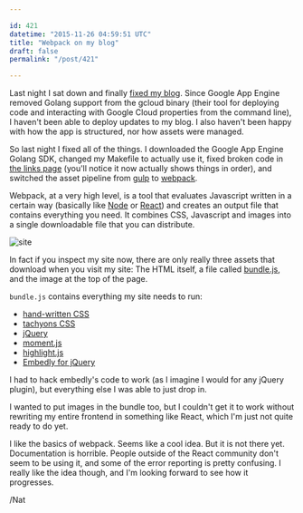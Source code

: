 ```yaml
---

id: 421
datetime: "2015-11-26 04:59:51 UTC"
title: "Webpack on my blog"
draft: false
permalink: "/post/421"

---
```


Last night I sat down and finally [fixed my blog](https://github.com/icco/natnatnat/pull/7/files). Since Google App Engine removed Golang support from the gcloud binary (their tool for deploying code and interacting with Google Cloud properties from the command line), I haven't been able to deploy updates to my blog. I also haven't been happy with how the app is structured, nor how assets were managed.

So last night I fixed all of the things. I downloaded the Google App Engine Golang SDK, changed my Makefile to actually use it, fixed broken code in [the links page](https://writing.natwelch.com/links) (you'll notice it now actually shows things in order), and switched the asset pipeline from [gulp](https://gulpjs.com/) to [webpack](https://webpack.github.io/).

Webpack, at a very high level, is a tool that evaluates Javascript written in a certain way (basically like [Node](https://nodejs.org/en/) or [React](https://facebook.github.io/react/)) and creates an output file that contains everything you need. It combines CSS, Javascript and images into a single downloadable file that you can distribute.

![site](http://cl.ly/dvba/d)

In fact if you inspect my site now, there are only really three assets that download when you visit my site: The HTML itself, a file called [bundle.js](https://writing.natwelch.com/js/bundle.js), and the image at the top of the page.

`bundle.js` contains everything my site needs to run:

 - [hand-written CSS](https://github.com/icco/natnatnat/blob/master/src/scss/style.scss)
 - [tachyons CSS](https://tachyons.io/)
 - [jQuery](https://jquery.com/)
 - [moment.js](https://momentjs.com/)
 - [highlight.js](https://highlightjs.org/)
 - [Embedly for jQuery](https://github.com/embedly/embedly-jquery)

I had to hack embedly's code to work (as I imagine I would for any jQuery plugin), but everything else I was able to just drop in.

I wanted to put images in the bundle too, but I couldn't get it to work without rewriting my entire frontend in something like React, which I'm just not quite ready to do yet.

I like the basics of webpack. Seems like a cool idea. But it is not there yet. Documentation is horrible. People outside of the React community don't seem to be using it, and some of the error reporting is pretty confusing. I really like the idea though, and I'm looking forward to see how it progresses.

/Nat

